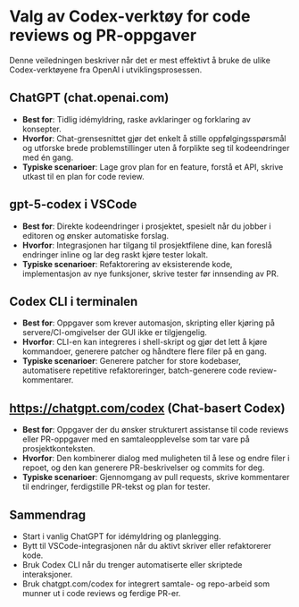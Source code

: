 # Valg av Codex-verktøy for code reviews og PR-oppgaver

Denne veiledningen beskriver når det er mest effektivt å bruke de ulike Codex-verktøyene fra OpenAI i utviklingsprosessen.

## ChatGPT (chat.openai.com)
- **Best for**: Tidlig idémyldring, raske avklaringer og forklaring av konsepter.
- **Hvorfor**: Chat-grensesnittet gjør det enkelt å stille oppfølgingsspørsmål og utforske brede problemstillinger uten å forplikte seg til kodeendringer med én gang.
- **Typiske scenarioer**: Lage grov plan for en feature, forstå et API, skrive utkast til en plan for code review.

## gpt-5-codex i VSCode
- **Best for**: Direkte kodeendringer i prosjektet, spesielt når du jobber i editoren og ønsker automatiske forslag.
- **Hvorfor**: Integrasjonen har tilgang til prosjektfilene dine, kan foreslå endringer inline og lar deg raskt kjøre tester lokalt.
- **Typiske scenarioer**: Refaktorering av eksisterende kode, implementasjon av nye funksjoner, skrive tester før innsending av PR.

## Codex CLI i terminalen
- **Best for**: Oppgaver som krever automasjon, skripting eller kjøring på servere/CI-omgivelser der GUI ikke er tilgjengelig.
- **Hvorfor**: CLI-en kan integreres i shell-skript og gjør det lett å kjøre kommandoer, generere patcher og håndtere flere filer på en gang.
- **Typiske scenarioer**: Generere patcher for store kodebaser, automatisere repetitive refaktoreringer, batch-generere code review-kommentarer.

## https://chatgpt.com/codex (Chat-basert Codex)
- **Best for**: Oppgaver der du ønsker strukturert assistanse til code reviews eller PR-oppgaver med en samtaleopplevelse som tar vare på prosjektkonteksten.
- **Hvorfor**: Den kombinerer dialog med muligheten til å lese og endre filer i repoet, og den kan generere PR-beskrivelser og commits for deg.
- **Typiske scenarioer**: Gjennomgang av pull requests, skrive kommentarer til endringer, ferdigstille PR-tekst og plan for tester.

## Sammendrag
- Start i vanlig ChatGPT for idémyldring og planlegging.
- Bytt til VSCode-integrasjonen når du aktivt skriver eller refaktorerer kode.
- Bruk Codex CLI når du trenger automatiserte eller skriptede interaksjoner.
- Bruk chatgpt.com/codex for integrert samtale- og repo-arbeid som munner ut i code reviews og ferdige PR-er.
